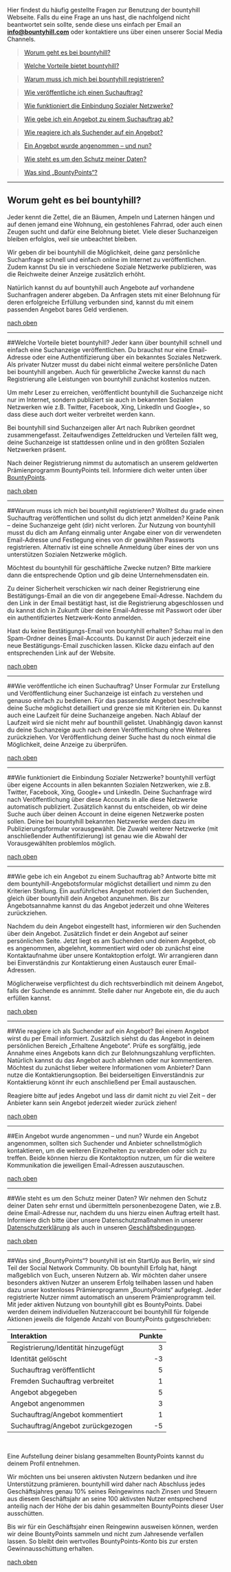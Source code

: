 Hier findest du häufig gestellte Fragen zur Benutzung der bountyhill Webseite. Falls du eine Frage an uns hast, die nachfolgend nicht beantwortet sein sollte, sende diese uns einfach per Email an <a href="mailto:info@bountyhill.com">**info@bountyhill.com**</a> oder kontaktiere uns über einen unserer Social Media Channels.

> [Worum geht es bei bountyhill?](#bountyhill)

> [Welche Vorteile bietet bountyhill?](#advantages)

> [Warum muss ich mich bei bountyhill registrieren?](#register)

> [Wie veröffentliche ich einen Suchauftrag?](#post_quest)

> [Wie funktioniert die Einbindung Sozialer Netzwerke?](#social_networks)

> [Wie gebe ich ein Angebot zu einem Suchauftrag ab?](#make_offer)

> [Wie reagiere ich als Suchender auf ein Angebot?](#respond_offer)

> [Ein Angebot wurde angenommen – und nun?](#offer_accepted)

> [Wie steht es um den Schutz meiner Daten?](#privacy)

> [Was sind „BountyPoints“?](#bountypoints)

---
<a name='bountyhill' class='target'></a>
## Worum geht es bei bountyhill?

Jeder kennt die Zettel, die an Bäumen, Ampeln und Laternen  hängen und auf denen jemand eine Wohnung, ein gestohlenes Fahrrad, oder auch einen Zeugen sucht und dafür eine Belohnung bietet. Viele dieser Suchanzeigen bleiben erfolglos, weil sie unbeachtet bleiben.

Wir geben dir bei bountyhill die Möglichkeit, deine ganz persönliche Suchanfrage schnell und einfach online im Internet zu veröffentlichen. Zudem kannst Du sie in verschiedene Soziale Netzwerke publizieren, was die Reichweite deiner Anzeige zusätzlich erhöht.

Natürlich kannst du auf bountyhill auch Angebote auf vorhandene Suchanfragen anderer abgeben. Da Anfragen stets mit einer Belohnung für deren erfolgreiche Erfüllung verbunden sind, kannst du mit einem passenden Angebot bares Geld verdienen.

[nach oben](#top)

---
<a name='advantages' class='target'></a>
##Welche Vorteile bietet bountyhill?
Jeder kann über bountyhill schnell und einfach eine Suchanzeige veröffentlichen. Du brauchst nur eine Email-Adresse oder eine Authentifizierung über ein bekanntes Soziales Netzwerk. Als privater Nutzer musst du dabei nicht  einmal weitere persönliche Daten bei bountyhill angeben. Auch für  gewerbliche Zwecke kannst du nach Registrierung alle Leistungen von bountyhill zunächst kostenlos nutzen.

Um mehr Leser zu erreichen, veröffentlicht bountyhill die Suchanzeige nicht nur im Internet, sondern publiziert sie auch in bekannten Sozialen Netzwerken wie z.B. Twitter,  Facebook, Xing, LinkedIn und Google+, so dass diese auch dort weiter verbreitet werden kann. 

Bei bountyhill sind Suchanzeigen aller Art nach Rubriken geordnet zusammengefasst. Zeitaufwendiges Zetteldrucken und Verteilen fällt weg, deine Suchanzeige ist stattdessen online und in den größten Sozialen Netzwerken präsent.

Nach deiner Registrierung nimmst du automatisch an unserem geldwerten Prämienprogramm BountyPoints teil. Informiere dich weiter unten über [BountyPoints](#bountypoints).

[nach oben](#top)

---
<a name='register' class='target'></a>
##Warum muss ich mich bei bountyhill registrieren?
Wolltest du grade einen Suchauftrag veröffentlichen und sollst du dich jetzt anmelden? Keine Panik – deine Suchanzeige geht (dir) nicht verloren.
Zur Nutzung von bountyhill musst du dich am Anfang einmalig unter Angabe einer von dir verwendeten Email-Adresse und Festlegung eines von dir gewählten Passworts registrieren. Alternativ ist eine schnelle Anmeldung über eines der von uns unterstützen Sozialen Netzwerke möglich. 

Möchtest du bountyhill für geschäftliche Zwecke nutzen? Bitte markiere dann die entsprechende Option und gib deine Unternehmensdaten ein.

Zu deiner Sicherheit verschicken wir nach deiner Registrierung eine Bestätigungs-Email an die von dir angegebene Email-Adresse. Nachdem du den Link in der Email bestätigt hast, ist die Registrierung abgeschlossen und du kannst dich in Zukunft über deine Email-Adresse mit Passwort oder über ein authentifiziertes Netzwerk-Konto anmelden.

Hast du keine Bestätigungs-Email von bountyhill erhalten? Schau mal in den Spam-Ordner deines Email-Accounts. Du kannst Dir auch jederzeit eine neue Bestätigungs-Email zuschicken lassen. Klicke dazu einfach auf den entsprechenden Link auf der Website.  

[nach oben](#top)

---
<a name='post_quest' class='target'></a>
##Wie veröffentliche ich einen Suchauftrag?
Unser Formular zur Erstellung und Veröffentlichung einer Suchanzeige ist einfach zu verstehen und genauso einfach zu bedienen. Für das passendste Angebot beschreibe deine Suche möglichst detailliert und grenze sie mit Kriterien ein. Du kannst auch eine Laufzeit für deine Suchanzeige angeben. Nach Ablauf der Laufzeit wird sie nicht mehr auf bounthill gelistet. Unabhängig davon kannst du deine Suchanzeige auch nach deren Veröffentlichung ohne Weiteres zurückziehen.
Vor Veröffentlichung deiner Suche hast du noch einmal die Möglichkeit, deine Anzeige zu überprüfen.

[nach oben](#top)

---
<a name='social_networks' class='target'></a>
##Wie funktioniert die Einbindung Sozialer Netzwerke?
bountyhill verfügt über eigene Accounts in allen bekannten Sozialen Netzwerken, wie z.B. Twitter, Facebook, Xing, Google+ und LinkedIn. Deine Suchanfrage wird nach Veröffentlichung über diese Accounts in alle diese Netzwerke automatisch publiziert.
Zusätzlich kannst du entscheiden, ob wir deine Suche auch über deinen Account in deine eigenen Netzwerke posten sollen. Deine bei bountyhill bekannten Netzwerke werden dazu im Publizierungsformular vorausgewählt. Die Zuwahl weiterer Netzwerke (mit anschließender Authentifizierung) ist genau wie die Abwahl der Vorausgewählten problemlos möglich.

[nach oben](#top)

---
<a name='make_offer' class='target'></a>
##Wie gebe ich ein Angebot zu einem Suchauftrag ab?
Antworte bitte mit dem bountyhill-Angebotsformular möglichst detailliert und nimm zu den Kriterien Stellung. Ein ausführliches Angebot motiviert den Suchenden, gleich über bountyhill dein Angebot anzunehmen. Bis zur Angebotsannahme kannst du das Angebot jederzeit und ohne Weiteres zurückziehen.

Nachdem du dein Angebot eingestellt hast, informieren wir den Suchenden über dein Angebot. Zusätzlich findet er dein Angebot auf seiner persönlichen Seite. Jetzt liegt es am Suchenden und deinem Angebot, ob es angenommen, abgelehnt, kommentiert wird oder ob zunächst eine Kontaktaufnahme über unsere Kontaktoption erfolgt. Wir arrangieren dann bei Einverständnis zur Kontaktierung einen Austausch eurer Email-Adressen. 

Möglicherweise verpflichtest du dich rechtsverbindlich mit deinem Angebot, falls der Suchende es annimmt. Stelle daher nur Angebote ein, die du auch erfüllen kannst.

[nach oben](#top)

---
<a name='respond_offer' class='target'></a>
##Wie reagiere ich als Suchender auf ein Angebot?
Bei einem Angebot wirst du per Email informiert. Zusätzlich siehst du das Angebot in deinem persönlichen Bereich „Erhaltene Angebote“. Prüfe es sorgfältig, jede Annahme eines Angebots kann dich zur Belohnungszahlung verpflichten. Natürlich kannst du das Angebot auch ablehnen oder nur kommentieren. Möchtest du zunächst lieber weitere Informationen vom Anbieter? Dann nutze die Kontaktierungsoption. Bei beiderseitigen Einverständnis zur Kontaktierung könnt ihr euch anschließend per Email austauschen. 

Reagiere bitte auf jedes Angebot und lass dir damit nicht zu viel Zeit – der Anbieter kann sein Angebot jederzeit wieder zurück ziehen!

[nach oben](#top)

---
<a name='offer_accepted' class='target'></a>
##Ein Angebot wurde angenommen – und nun?
Wurde ein Angebot angenommen, sollten sich Suchender und Anbieter schnellstmöglich kontaktieren, um die weiteren Einzelheiten zu verabreden oder sich zu treffen. Beide können hierzu die Kontaktoption nutzen, um für die weitere Kommunikation die jeweiligen Email-Adressen auszutauschen. 

[nach oben](#top)

---
<a name='privacy' class='target'></a>
##Wie steht es um den Schutz meiner Daten?
Wir nehmen den Schutz deiner Daten sehr ernst und übermitteln personenbezogene Daten, wie z.B. deine Email-Adresse nur, nachdem du uns hierzu einen Auftrag erteilt hast. Informiere dich bitte über unsere Datenschutzmaßnahmen in unserer [Datenschutzerklärung](/privacy) als auch in unseren [Geschäftsbedingungen](/terms).

[nach oben](#top)

---
<a name='bountypoints' class='target'></a>
##Was sind „BountyPoints“?
bountyhill ist ein StartUp aus Berlin, wir sind Teil der Social Network Community.
Ob bountyhill Erfolg hat, hängt maßgeblich von Euch, unseren Nutzern ab. Wir möchten daher unsere besonders aktiven Nutzer an unserem Erfolg teilhaben lassen und haben dazu unser kostenloses Prämienprogramm „BountyPoints“ aufgelegt.
Jeder registrierte Nutzer nimmt automatisch an unserem Prämienprogramm teil. Mit jeder aktiven Nutzung von bountyhill gibt es BountyPoints. Dabei werden deinem individuellen Nutzeraccount bei bountyhill für folgende Aktionen jeweils die folgende Anzahl von BountyPoints gutgeschrieben:

**Interaktion**                     | **Punkte**
:---------------------------------- | ------:
Registrierung/Identität hinzugefügt |  3
Identität gelöscht                  | -3
Suchauftrag veröffentlicht          |  5
Fremden Suchauftrag verbreitet      |  1
Angebot abgegeben                   |  5
Angebot angenommen                  |  3
Suchauftrag/Angebot kommentiert     |  1
Suchauftrag/Angebot zurückgezogen   | -5
<br>

Eine Aufstellung deiner bislang gesammelten BountyPoints kannst du deinem Profil entnehmen.

Wir möchten uns bei unseren aktivsten Nutzern bedanken und ihre Unterstützung prämieren. bountyhill wird daher nach Abschluss jedes Geschäftsjahres genau 10% seines Reingewinns nach Zinsen und Steuern aus diesem Geschäftsjahr an seine 100 aktivsten Nutzer entsprechend anteilig nach der Höhe der bis dahin gesammelten BountyPoints dieser User ausschütten.

Bis wir für ein Geschäftsjahr einen Reingewinn ausweisen können, werden wir deine BountyPoints sammeln und nicht zum Jahresende verfallen lassen. So bleibt dein wertvolles BountyPoints-Konto bis zur ersten Gewinnausschüttung erhalten.

[nach oben](#top)